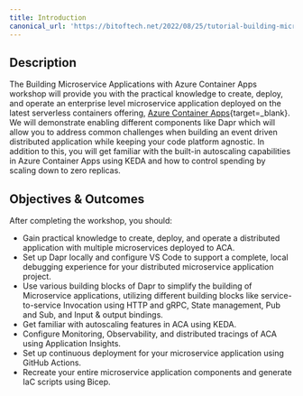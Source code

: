 ```yaml
---
title: Introduction
canonical_url: 'https://bitoftech.net/2022/08/25/tutorial-building-microservice-applications-azure-container-apps-dapr/'
---
```


## Description

The Building Microservice Applications with Azure Container Apps workshop will provide you with the practical knowledge to create, deploy, and operate an enterprise level microservice application deployed on the latest serverless containers offering, [Azure Container Apps](https://learn.microsoft.com/azure/container-apps/overview){target=_blank}. We will demonstrate enabling different components like Dapr which will allow you to address common challenges when building an event driven distributed application while keeping your code platform agnostic. In addition to this, you will get familiar with the built-in autoscaling capabilities in Azure Container Apps using KEDA and how to control spending by scaling down to zero replicas.

## Objectives & Outcomes

After completing the workshop, you should:

- Gain practical knowledge to create, deploy, and operate a distributed application with multiple microservices deployed to ACA.
- Set up Dapr locally and configure VS Code to support a complete, local debugging experience for your distributed microservice application project.
- Use various building blocks of Dapr to simplify the building of Microservice applications, utilizing different building blocks like service-to-service Invocation using HTTP and gRPC, State management, Pub and Sub, and Input & output bindings.
- Get familiar with autoscaling features in ACA using KEDA.
- Configure Monitoring, Observability, and distributed tracings of ACA using Application Insights.
- Set up continuous deployment for your microservice application using GitHub Actions.
- Recreate your entire microservice application components and generate IaC scripts using Bicep.
